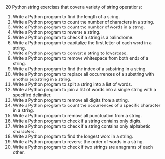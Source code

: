 20 Python string exercises that cover a variety of string operations:

1. Write a Python program to find the length of a string.
2. Write a Python program to count the number of characters in a string.
3. Write a Python program to count the number of words in a string.
4. Write a Python program to reverse a string.
5. Write a Python program to check if a string is a palindrome.
6. Write a Python program to capitalize the first letter of each word in a string.
7. Write a Python program to convert a string to lowercase.
8. Write a Python program to remove whitespace from both ends of a string.
9. Write a Python program to find the index of a substring in a string.
10. Write a Python program to replace all occurrences of a substring with another substring in a string.
11. Write a Python program to split a string into a list of words.
12. Write a Python program to join a list of words into a single string with a specified delimiter.
13. Write a Python program to remove all digits from a string.
14. Write a Python program to count the occurrences of a specific character in a string.
15. Write a Python program to remove all punctuation from a string.
16. Write a Python program to check if a string contains only digits.
17. Write a Python program to check if a string contains only alphabetic characters.
18. Write a Python program to find the longest word in a string.
19. Write a Python program to reverse the order of words in a string.
20. Write a Python program to check if two strings are anagrams of each other.
